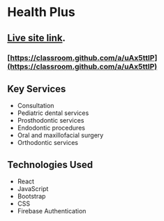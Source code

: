 # Health Plus

## [Live site link](https://github.com/facebook/create-react-app). 

### [https://classroom.github.com/a/uAx5ttlP](https://classroom.github.com/a/uAx5ttlP)

## Key Services
- Consultation
- Pediatric dental services
- Prosthodontic services
- Endodontic procedures
- Oral and maxillofacial surgery
- Orthodontic services

## Technologies Used
- React
- JavaScript
- Bootstrap
- CSS
- Firebase Authentication


